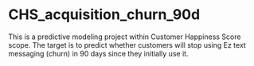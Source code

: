 # CHS_acquisition_churn_90d

This is a predictive modeling project within Customer Happiness Score scope. The target is to predict whether customers will stop using Ez text messaging (churn) in 90 days since they initially use it. 